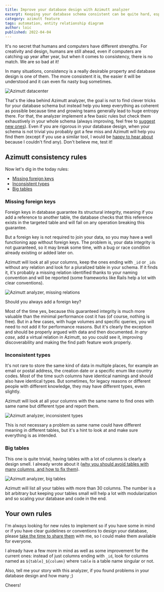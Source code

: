 ```yaml
---
title: Improve your database design with Azimutt analyzer
excerpt: Keeping your database schema consistent can be quite hard, especially when your team is growing. Computers are much better than humans at exhaustivity and consistency, so let join forces and exploit this for the better.
category: azimutt feature
tags: automation, entity relationship diagram
author: loic
published: 2022-04-04
---
```


It's no secret that humans and computers have different strengths. For creativity and design, humans are still ahead, even if computers are catching up year after year, but when it comes to consistency, there is no match. We are so bad at it!

In many situations, consistency is a really desirable property and database design is one of them. The more consistent it is, the easier it will be understood and it can even fix nasty bug sometimes.

![Azimutt datacenter]({{base_link}}/azimutt-datacenter.jpg)

That's the idea behind Azimutt analyzer, the goal is not to find clever tricks for your database schema but instead help you keep everything as coherent as possible because time and growing teams generally lead to huge entropy there. For that, the analyzer implement a few basic rules but check them exhaustively in your whole schema (always improving, feel free to [suggest new ones]({{issues_link}})). Even if you are rigorous in your database design, when your schema is not trivial you probably got a few miss and Azimutt will help you find them (except if you use a similar tool, I would be [happy to hear about]({{azimutt_twitter}}) because I couldn't find any).
Don't believe me, test it!

## Azimutt consistency rules

Now let's dig in the today rules:

- [Missing foreign keys](#missing-foreign-keys)
- [Inconsistent types](#inconsistent-types)
- [Big tables](#big-tables)

### Missing foreign keys

Foreign keys in database guarantee its structural integrity, meaning if you add a reference to another table, the database checks that this reference exists in the targeted table and will fail on any operation breaking this guarantee.

But a foreign key is not required to join your data, so you may have a well functioning app without foreign keys. The problem is, your data integrity is not guaranteed, so it may break some time, with a bug or race condition already existing or added later on.

Azimutt will look at all your columns, keep the ones ending with `_id` or `_ids` without any relation and look for a pluralized table in your schema. If it finds it, it's probably a missing relation identified thanks to your naming convention and will be reported (some frameworks like Rails help a lot with clear conventions).

![Azimutt analyzer, missing relations]({{base_link}}/azimutt-analyzer-missing-relations.jpg)

Should you always add a foreign key?

Most of the time yes, because this guaranteed integrity is much more valuable than the minimal performance cost it has (of course, nothing is free). But in a few cases, with huge volumes and specific queries, you will need to not add it for performance reasons. But it's clearly the exception and should be properly argued with data and then documented.
*In any case*, add a virtual relation in Azimutt, so you could see it, improving discoverability and making the find path feature work properly.

### Inconsistent types

It's not rare to store the same kind of data in multiple places, for example an email or postal address, the creation date or a specific enum like country codes. Most of the time such columns have identical namings and should also have identical types. But sometimes, for legacy reasons or different people with different knowledge, they may have different types, even slightly.

Azimutt will look at all your columns with the same name to find ones with same name but different type and report them.

![Azimutt analyzer, inconsistent types]({{base_link}}/azimutt-analyzer-inconsistent-types.jpg)

This is not necessary a problem as same name could have different meaning in different tables, but it's a hint to look at and make sure everything is as intended.

### Big tables

This one is quite trivial, having tables with a lot of columns is clearly a design smell. I already wrote about it ([why you should avoid tables with many columns, and how to fix them](./why-you-should-avoid-tables-with-many-columns-and-how-to-fix-them)).

![Azimutt analyzer, big tables]({{base_link}}/azimutt-analyzer-big-tables.jpg)

Azimutt will list all your tables with more than 30 columns. The number is a bit arbitrary but keeping your tables small will help a lot with modularization and so scaling your database and code in the end.

## Your own rules

I'm always looking for new rules to implement so if you have some in mind or if you have clear guidelines or conventions to design your database, please [take the time to share them]({{issues_link}}) with me, so I could make them available for everyone.

I already have a few more in mind as well as some improvement for the current ones: instead of just columns ending with `_id`, look for columns named as `${table]_${column}` where `table` is a table name singular or not.

Also, tell me your story with this analyzer, if you found problems in your database design and how many ;)

Cheers!
